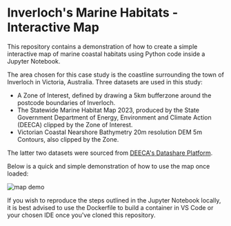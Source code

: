 # Inverloch's Marine Habitats - Interactive Map

This repository contains a demonstration of how to create a simple interactive map of marine coastal habitats using Python code inside a Jupyter Notebook.

The area chosen for this case study is the coastline surrounding the town of Inverloch in Victoria, Australia. Three datasets are used in this study:
- A Zone of Interest, defined by drawing a 5km bufferzone around the postcode boundaries of Inverloch.
- The Statewide Marine Habitat Map 2023, produced by the State Government Department of Energy, Environment and Climate Action (DEECA) clipped by the Zone of Interest. 
- Victorian Coastal Nearshore Bathymetry 20m resolution DEM 5m Contours, also clipped by the Zone.

The latter two datasets were sourced from [DEECA's Datashare Platform](https://datashare.maps.vic.gov.au/).

Below is a quick and simple demonstration of how to use the map once loaded:

![map demo](images/map_demo.gif)

If you wish to reproduce the steps outlined in the Jupyter Notebook locally, it is best advised to use the Dockerfile to build a container in VS Code or your chosen IDE once you've cloned this repository. 